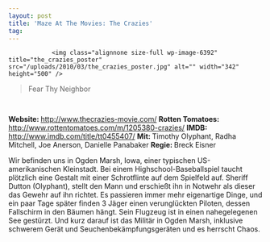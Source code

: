 ```yaml
---
layout: post
title: 'Maze At The Movies: The Crazies'
tag: 
---
```



                <img class="alignnone size-full wp-image-6392" title="the_crazies_poster" src="/uploads/2010/03/the_crazies_poster.jpg" alt="" width="342" height="500" />
<blockquote>Fear Thy Neighbor</blockquote>
<img class="alignnone size-full wp-image-5898" title="movie_review_4stars" src="/uploads/2010/02/movie_review_4stars.png" alt="" width="75" height="15" />
<p><strong> Website: </strong><a href="http://www.thecrazies-movie.com/"><a href="http://www.thecrazies-movie.com/">http://www.thecrazies-movie.com/</a></a>
<strong>Rotten Tomatoes: </strong><a href="http://www.rottentomatoes.com/m/1205380-crazies/"><a href="http://www.rottentomatoes.com/m/1205380-crazies/">http://www.rottentomatoes.com/m/1205380-crazies/</a></a>
<strong>IMDB: </strong><a href="http://www.imdb.com/title/tt0455407/"><a href="http://www.imdb.com/title/tt0455407/">http://www.imdb.com/title/tt0455407/</a></a>
<strong>Mit: </strong>Timothy Olyphant, Radha Mitchell, Joe Anerson, Danielle Panabaker
<strong>Regie: </strong>Breck Eisner</p>
<p>Wir befinden uns in Ogden Marsh, Iowa, einer typischen US-amerikanischen Kleinstadt. Bei einem Highschool-Baseballspiel taucht plötzlich eine Gestalt mit einer Schrotflinte auf dem Spielfeld auf. Sheriff Dutton (Olyphant), stellt den Mann und erschießt ihn in Notwehr als dieser das Gewehr auf ihn richtet. Es passieren immer mehr eigenartige Dinge, und ein paar Tage später finden 3 Jäger einen verunglückten Piloten, dessen Fallschirm in den Bäumen hängt. Sein Flugzeug ist in einen nahegelegenen See gestürzt. Und kurz darauf ist das Militär in Ogden Marsh, inklusive schwerem Gerät und Seuchenbekämpfungsgeräten und es herrscht Chaos.</p>
            
